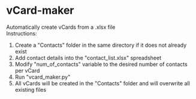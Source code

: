 # vCard-maker  

Automatically create vCards from a .xlsx file  
Instructions:  
1. Create a "Contacts" folder in the same directory if it does not already exist
2. Add contact details into the "contact_list.xlsx" spreadsheet  
3. Modify "num_of_contacts" variable to the desired number of contacts per vCard  
4. Run "vcard_maker.py"  
5. All vCards will be created in the "Contacts" folder and will overwrite all existing files  

